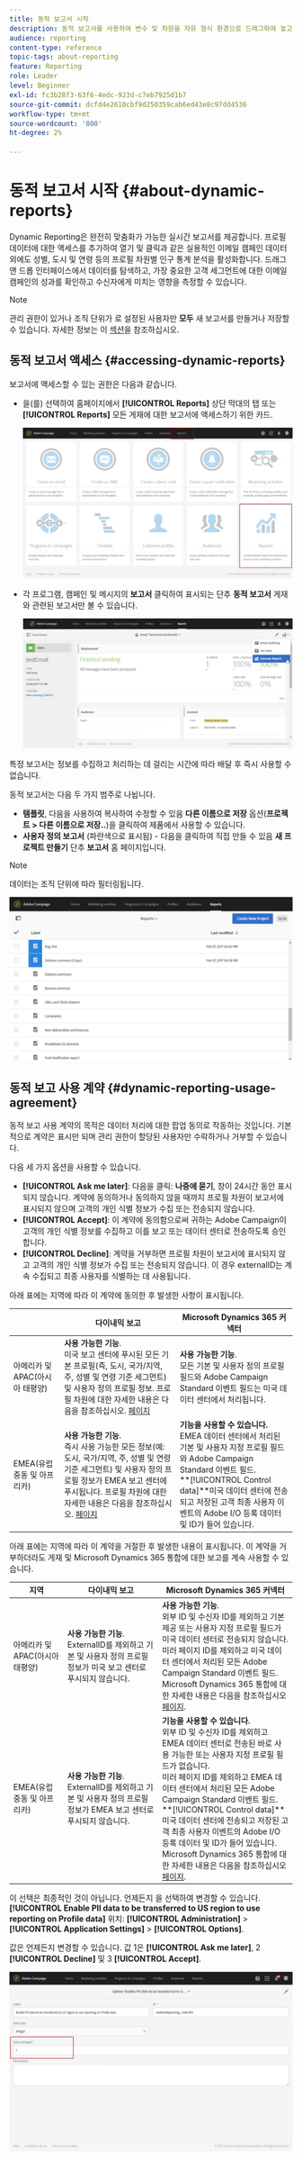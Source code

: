 ```yaml
---
title: 동적 보고서 시작
description: 동적 보고서를 사용하여 변수 및 차원을 자유 형식 환경으로 드래그하여 놓고 캠페인의 성공을 분석합니다.
audience: reporting
content-type: reference
topic-tags: about-reporting
feature: Reporting
role: Leader
level: Beginner
exl-id: fc3b28f3-63f6-4edc-923d-c7eb7925d1b7
source-git-commit: dcfd4e2610cbf9d250359cab6ed43e8c97dd4536
workflow-type: tm+mt
source-wordcount: '800'
ht-degree: 2%

---
```


# 동적 보고서 시작 {#about-dynamic-reports}

Dynamic Reporting은 완전히 맞춤화가 가능한 실시간 보고서를 제공합니다. 프로필 데이터에 대한 액세스를 추가하여 열기 및 클릭과 같은 실용적인 이메일 캠페인 데이터 외에도 성별, 도시 및 연령 등의 프로필 차원별 인구 통계 분석을 활성화합니다. 드래그 앤 드롭 인터페이스에서 데이터를 탐색하고, 가장 중요한 고객 세그먼트에 대한 이메일 캠페인의 성과를 확인하고 수신자에게 미치는 영향을 측정할 수 있습니다.

>[!NOTE]
>
>관리 권한이 있거나 조직 단위가 로 설정된 사용자만 **모두** 새 보고서를 만들거나 저장할 수 있습니다. 자세한 정보는 이 [섹션](../../administration/using/users-management.md)을 참조하십시오.

## 동적 보고서 액세스 {#accessing-dynamic-reports}

보고서에 액세스할 수 있는 권한은 다음과 같습니다.

* 을(를) 선택하여 홈페이지에서 **[!UICONTROL Reports]** 상단 막대의 탭 또는 **[!UICONTROL Reports]** 모든 게재에 대한 보고서에 액세스하기 위한 카드.

  ![](assets/campaign_reports_access.png)

* 각 프로그램, 캠페인 및 메시지의 **보고서** 클릭하여 표시되는 단추 **동적 보고서** 게재와 관련된 보고서만 볼 수 있습니다.

  ![](assets/campaign_reports_description.png)

특정 보고서는 정보를 수집하고 처리하는 데 걸리는 시간에 따라 배달 후 즉시 사용할 수 없습니다.

동적 보고서는 다음 두 가지 범주로 나뉩니다.

* **템플릿**, 다음을 사용하여 복사하여 수정할 수 있음 **다른 이름으로 저장** 옵션(**프로젝트 > 다른 이름으로 저장..**)을 클릭하여 제품에서 사용할 수 있습니다.
* **사용자 정의 보고서** (파란색으로 표시됨) - 다음을 클릭하여 직접 만들 수 있음 **새 프로젝트 만들기** 단추 **보고서** 홈 페이지입니다.

>[!NOTE]
>
>데이터는 조직 단위에 따라 필터링됩니다.

![](assets/dynamic_report_overview.png)

## 동적 보고 사용 계약 {#dynamic-reporting-usage-agreement}

동적 보고 사용 계약의 목적은 데이터 처리에 대한 팝업 동의로 작동하는 것입니다. 기본적으로 계약은 표시만 되며 관리 권한이 할당된 사용자만 수락하거나 거부할 수 있습니다.

다음 세 가지 옵션을 사용할 수 있습니다.

* **[!UICONTROL Ask me later]**: 다음을 클릭: **나중에 묻기**, 창이 24시간 동안 표시되지 않습니다. 계약에 동의하거나 동의하지 않을 때까지 프로필 차원이 보고서에 표시되지 않으며 고객의 개인 식별 정보가 수집 또는 전송되지 않습니다.
* **[!UICONTROL Accept]**: 이 계약에 동의함으로써 귀하는 Adobe Campaign이 고객의 개인 식별 정보를 수집하고 이를 보고 또는 데이터 센터로 전송하도록 승인합니다.
* **[!UICONTROL Decline]**: 계약을 거부하면 프로필 차원이 보고서에 표시되지 않고 고객의 개인 식별 정보가 수집 또는 전송되지 않습니다. 이 경우 externalID는 계속 수집되고 최종 사용자를 식별하는 데 사용됩니다.

아래 표에는 지역에 따라 이 계약에 동의한 후 발생한 사항이 표시됩니다.

|  | 다이내믹 보고 | Microsoft Dynamics 365 커넥터 |
|---|---|---|
| 아메리카 및 APAC(아시아 태평양) | **사용 가능한 기능**. <br>미국 보고 센터에 푸시된 모든 기본 프로필(즉, 도시, 국가/지역, 주, 성별 및 연령 기준 세그먼트) 및 사용자 정의 프로필 정보. 프로필 차원에 대한 자세한 내용은 다음을 참조하십시오. [페이지](../../reporting/using/list-of-components.md) | **사용 가능한 기능**. <br>모든 기본 및 사용자 정의 프로필 필드와 Adobe Campaign Standard 이벤트 필드는 미국 데이터 센터에서 처리됩니다. |
| EMEA(유럽 중동 및 아프리카) | **사용 가능한 기능**. <br>즉시 사용 가능한 모든 정보(예: 도시, 국가/지역, 주, 성별 및 연령 기준 세그먼트) 및 사용자 정의 프로필 정보가 EMEA 보고 센터에 푸시됩니다. 프로필 차원에 대한 자세한 내용은 다음을 참조하십시오. [페이지](../../reporting/using/list-of-components.md) | **기능을 사용할 수 있습니다.** <br>EMEA 데이터 센터에서 처리된 기본 및 사용자 지정 프로필 필드와 Adobe Campaign Standard 이벤트 필드. <br>**[!UICONTROL Control data]**미국 데이터 센터에 전송되고 저장된 고객 최종 사용자 이벤트의 Adobe I/O 등록 데이터 및 ID가 들어 있습니다. |

아래 표에는 지역에 따라 이 계약을 거절한 후 발생한 내용이 표시됩니다. 이 계약을 거부하더라도 게재 및 Microsoft Dynamics 365 통합에 대한 보고를 계속 사용할 수 있습니다.

| 지역 | 다이내믹 보고 | Microsoft Dynamics 365 커넥터 |
|---|---|---|
| 아메리카 및 APAC(아시아 태평양) | **사용 가능한 기능**. <br> ExternalID를 제외하고 기본 및 사용자 정의 프로필 정보가 미국 보고 센터로 푸시되지 않습니다. | **사용 가능한 기능**. <br>외부 ID 및 수신자 ID를 제외하고 기본 제공 또는 사용자 지정 프로필 필드가 미국 데이터 센터로 전송되지 않습니다. <br>미러 페이지 ID를 제외하고 미국 데이터 센터에서 처리된 모든 Adobe Campaign Standard 이벤트 필드. <br>Microsoft Dynamics 365 통합에 대한 자세한 내용은 다음을 참조하십시오 [페이지](../../integrating/using/d365-acs-get-started.md). |
| EMEA(유럽 중동 및 아프리카) | **사용 가능한 기능**. <br>ExternalID를 제외하고 기본 및 사용자 정의 프로필 정보가 EMEA 보고 센터로 푸시되지 않습니다. | **기능을 사용할 수 있습니다.** <br>외부 ID 및 수신자 ID를 제외하고 EMEA 데이터 센터로 전송된 바로 사용 가능한 또는 사용자 지정 프로필 필드가 없습니다. <br>미러 페이지 ID를 제외하고 EMEA 데이터 센터에서 처리된 모든 Adobe Campaign Standard 이벤트 필드.  <br>**[!UICONTROL Control data]**미국 데이터 센터에 전송되고 저장된 고객 최종 사용자 이벤트의 Adobe I/O 등록 데이터 및 ID가 들어 있습니다.<br>Microsoft Dynamics 365 통합에 대한 자세한 내용은 다음을 참조하십시오 [페이지](../../integrating/using/d365-acs-get-started.md). |

이 선택은 최종적인 것이 아닙니다. 언제든지 을 선택하여 변경할 수 있습니다. **[!UICONTROL Enable PII data to be transferred to US region to use reporting on Profile data]** 위치: **[!UICONTROL Administration]** > **[!UICONTROL Application Settings]** > **[!UICONTROL Options]**.

값은 언제든지 변경할 수 있습니다. 값 1은 **[!UICONTROL Ask me later]**, 2 **[!UICONTROL Decline]** 및 3 **[!UICONTROL Accept]**.

![](assets/pii_window_2.png)
